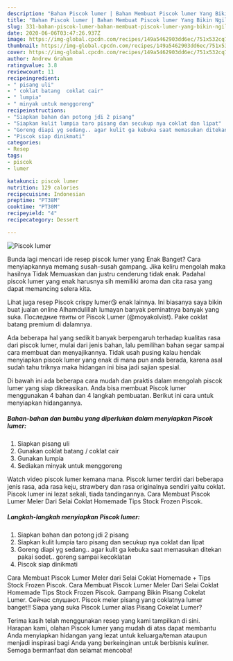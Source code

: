 ```yaml
---
description: "Bahan Piscok lumer | Bahan Membuat Piscok lumer Yang Bikin Ngiler"
title: "Bahan Piscok lumer | Bahan Membuat Piscok lumer Yang Bikin Ngiler"
slug: 331-bahan-piscok-lumer-bahan-membuat-piscok-lumer-yang-bikin-ngiler
date: 2020-06-06T03:47:26.937Z
image: https://img-global.cpcdn.com/recipes/149a5462903dd6ec/751x532cq70/piscok-lumer-foto-resep-utama.jpg
thumbnail: https://img-global.cpcdn.com/recipes/149a5462903dd6ec/751x532cq70/piscok-lumer-foto-resep-utama.jpg
cover: https://img-global.cpcdn.com/recipes/149a5462903dd6ec/751x532cq70/piscok-lumer-foto-resep-utama.jpg
author: Andrew Graham
ratingvalue: 3.8
reviewcount: 11
recipeingredient:
- " pisang uli"
- " coklat batang  coklat cair"
- " lumpia"
- " minyak untuk menggoreng"
recipeinstructions:
- "Siapkan bahan dan potong jdi 2 pisang"
- "Siapkan kulit lumpia taro pisang dan secukup nya coklat dan lipat"
- "Goreng diapi yg sedang.. agar kulit ga kebuka saat memasukan ditekan pakai sodet.. goreng sampai kecoklatan"
- "Piscok siap dinikmati"
categories:
- Resep
tags:
- piscok
- lumer

katakunci: piscok lumer 
nutrition: 129 calories
recipecuisine: Indonesian
preptime: "PT38M"
cooktime: "PT30M"
recipeyield: "4"
recipecategory: Dessert

---
```



![Piscok lumer](https://img-global.cpcdn.com/recipes/149a5462903dd6ec/751x532cq70/piscok-lumer-foto-resep-utama.jpg)

Bunda lagi mencari ide resep piscok lumer yang Enak Banget? Cara menyiapkannya memang susah-susah gampang. Jika keliru mengolah maka hasilnya Tidak Memuaskan dan justru cenderung tidak enak. Padahal piscok lumer yang enak harusnya sih memiliki aroma dan cita rasa yang dapat memancing selera kita.

Lihat juga resep Piscok crispy lumer😘 enak lainnya. Ini biasanya saya bikin buat jualan online Alhamdulillah lumayan banyak peminatnya banyak yang suka. Последние твиты от Piscok Lumer (@moyakolvist). Pake coklat batang premium di dalamnya.

Ada beberapa hal yang sedikit banyak berpengaruh terhadap kualitas rasa dari piscok lumer, mulai dari jenis bahan, lalu pemilihan bahan segar sampai cara membuat dan menyajikannya. Tidak usah pusing kalau hendak menyiapkan piscok lumer yang enak di mana pun anda berada, karena asal sudah tahu triknya maka hidangan ini bisa jadi sajian spesial.


Di bawah ini ada beberapa cara mudah dan praktis dalam mengolah piscok lumer yang siap dikreasikan. Anda bisa membuat Piscok lumer menggunakan 4 bahan dan 4 langkah pembuatan. Berikut ini cara untuk menyiapkan hidangannya.

<!--inarticleads1-->

##### Bahan-bahan dan bumbu yang diperlukan dalam menyiapkan Piscok lumer:

1. Siapkan  pisang uli
1. Gunakan  coklat batang / coklat cair
1. Gunakan  lumpia
1. Sediakan  minyak untuk menggoreng


Watch video piscok lumer kemana mana. Piscok lumer terdiri dari beberapa jenis rasa, ada rasa keju, strawbery dan rasa originalnya sendiri yaitu coklat. Piscok lumer ini lezat sekali, tiada tandingannya. Cara Membuat Piscok Lumer Meler Dari Selai Coklat Homemade Tips Stock Frozen Piscok. 

<!--inarticleads2-->

##### Langkah-langkah menyiapkan Piscok lumer:

1. Siapkan bahan dan potong jdi 2 pisang
1. Siapkan kulit lumpia taro pisang dan secukup nya coklat dan lipat
1. Goreng diapi yg sedang.. agar kulit ga kebuka saat memasukan ditekan pakai sodet.. goreng sampai kecoklatan
1. Piscok siap dinikmati


Cara Membuat Piscok Lumer Meler dari Selai Coklat Homemade + Tips Stock Frozen Piscok. Cara Membuat Piscok Lumer Meler Dari Selai Coklat Homemade Tips Stock Frozen Piscok. Gampang Bikin Pisang Cokelat Lumer. Сейчас слушают. Piscok meler pisang yang coklatnya lumer banget!! Siapa yang suka Piscok Lumer alias Pisang Cokelat Lumer? 

Terima kasih telah menggunakan resep yang kami tampilkan di sini. Harapan kami, olahan Piscok lumer yang mudah di atas dapat membantu Anda menyiapkan hidangan yang lezat untuk keluarga/teman ataupun menjadi inspirasi bagi Anda yang berkeinginan untuk berbisnis kuliner. Semoga bermanfaat dan selamat mencoba!
